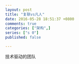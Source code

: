 ```yaml
---
layout: post
title: "复联vs凡人"
date: 2016-05-28 18:51:37 +0800
comments: true
categories: ["架构",]
series: ["s 0"]
published: false

---
```


技术驱动的团队
